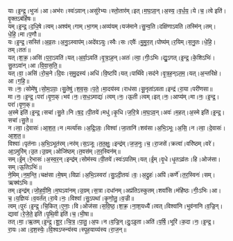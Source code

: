 

  
याः।इ॒न्द्र॒।भुजः॑।आ।अभ॑रः।स्वः॑ऽवान्।असु॑रेभ्यः।स्तो॒तार॑म्।इत्।म॒घ॒ऽव॒न्।अ॒स्य॒।व॒र्ध॒य॒।ये।च॒।त्वे इति॑।वृ॒क्तऽब॑र्हिषः॥  
यम्।इ॒न्द्र॒।द॒धि॒षे।त्वम्।अश्व॑म्।गाम्।भा॒गम्।अव्य॑यम्।यज॑माने।सु॒न्व॒ति।दक्षि॑णाऽवति।तस्मि॑न्।तम्।धे॒हि॒।मा।प॒णौ॥  
यः।इ॒न्द्र॒।सस्ति॑।अ॒व्र॒तः।अ॒नु॒ऽस्वाप॑म्।अदे॑वऽयुः।स्वैः।सः।एवैः॑।मु॒मु॒र॒त्।पोष्य॑म्।र॒यिम्।स॒नु॒तः।धे॒हि॒।तम्।ततः॑॥  
यत्।श॒क्र॒।असि॑।प॒रा॒ऽवति॑।यत्।अ॒र्वा॒ऽवति॑।वृ॒त्र॒ऽह॒न्।अतः॑।त्वा॒।गीः॒ऽभिः।द्यु॒ऽगत्।इ॒न्द्र॒।के॒शिऽभिः॑।सु॒तऽवा॑न्।आ।वि॒वा॒स॒ति॒॥  
यत्।वा॒।असि॑।रो॒च॒ने।दि॒वः।स॒मु॒द्रस्य॑।अधि॑।वि॒ष्टपि॑।यत्।पार्थि॑वे।सद॑ने।वृ॒त्र॒ह॒न्ऽत॒म॒।यत्।अ॒न्तरि॑क्षे।आ।ग॒हि॒॥  
सः।नः॒।सोमे॑षु।सो॒म॒ऽपाः॒।सु॒तेषु॑।श॒व॒सः॒।प॒ते॒।मा॒दय॑स्व।राध॑सा।सू॒नृता॑ऽवता।इन्द्र॑।रा॒या।परी॑णसा॥  
मा।नः॒।इ॒न्द्र॒।परा॑।वृ॒ण॒क्।भव॑।नः॒।स॒ध॒ऽमाद्यः॑।त्वम्।नः॒।ऊ॒ती।त्वम्।इत्।नः॒।आप्य॑म्।मा।नः॒।इ॒न्द्र॒।परा॑।वृ॒ण॒क्॥  
अ॒स्मे इति॑।इ॒न्द्र॒।सचा॑।सु॒ते।नि।ष॒द॒।पी॒तये॑।मधु॑।कृ॒धि।ज॒रि॒त्रे।म॒घ॒ऽव॒न्।अवः॑।म॒हत्।अ॒स्मे इति॑।इ॒न्द्र॒।सचा॑।सु॒ते॥  
न।त्वा॒।दे॒वासः॑।आ॒श॒त॒।न।मर्त्या॑सः।अ॒द्रि॒ऽवः॒।विश्वा॑।जा॒तानि॑।शव॑सा।अ॒भि॒ऽभूः।अ॒सि॒।न।त्वा॒।दे॒वासः॑।आ॒श॒त॒॥  
विश्वाः॑।पृत॑नाः।अ॒भि॒ऽभूत॑रम्।नर॑म्।स॒ऽजूः।त॒त॒क्षुः॒।इन्द्र॑म्।ज॒ज॒नुः।च॒।रा॒जसे॑।क्रत्वा॑।वरि॑ष्ठम्।वरे॑।आ॒ऽमुरि॑म्।उ॒त।उ॒ग्रम्।ओजि॑ष्ठम्।त॒वस॑म्।त॒र॒स्विन॑म्॥  
सम्।ई॒म्।रे॒भासः॑।अ॒स्व॒र॒न्।इन्द्र॑म्।सोम॑स्य।पी॒तये॑।स्वः॑ऽपतिम्।यत्।ई॒म्।वृ॒धे।धृ॒तऽव्र॑तः।हि।ओज॑सा।सम्।ऊ॒तिऽभिः॑॥  
ने॒मिम्।न॒म॒न्ति॒।चक्ष॑सा।मे॒षम्।विप्राः॑।अ॒भि॒ऽस्वरा॑।सु॒ऽदी॒तयः॑।वः॒।अ॒द्रुहः॑।अपि॑।कर्णे॑।त॒र॒स्विनः॑।सम्।ऋक्व॑ऽभिः॥  
तम्।इन्द्र॑म्।जो॒ह॒वी॒मि॒।म॒घऽवा॑नम्।उ॒ग्रम्।स॒त्रा।दधा॑नम्।अप्र॑तिऽस्कुतम्।शवां॑सि।मंहि॑ष्ठः।गीः॒ऽभिः।आ।च॒।य॒ज्ञियः॑।व॒वर्त॑त्।रा॒ये।नः॒।विश्वा॑।सु॒ऽपथा॑।कृ॒णो॒तु॒।व॒ज्री॥  
त्वम्।पुरः॑।इ॒न्द्र॒।चि॒कित्।ए॒नाः॒।वि।ओज॑सा।स॒वि॒ष्ठ॒।श॒क्र॒।ना॒श॒यध्यै॑।त्वत्।विश्वा॑नि।भुव॑नानि।व॒ज्रि॒न्।द्यावा॑।रे॒जे॒ते॒ इति॑।पृ॒थि॒वी इति॑।च॒।भी॒षा॥  
तत्।मा॒।ऋ॒तम्।इ॒न्द्र॒।शू॒र॒।चि॒त्र॒।पा॒तु॒।अ॒पः।न।व॒ज्रि॒न्।दुः॒ऽइ॒ता।अति॑।प॒र्षि॒।भूरि॑।क॒दा।नः॒।इ॒न्द्र॒।रा॒यः।आ।द॒श॒स्येः॒।वि॒श्वऽप्स्न्य॑स्य।स्पृ॒ह॒याय्य॑स्य।रा॒ज॒न्॥  
